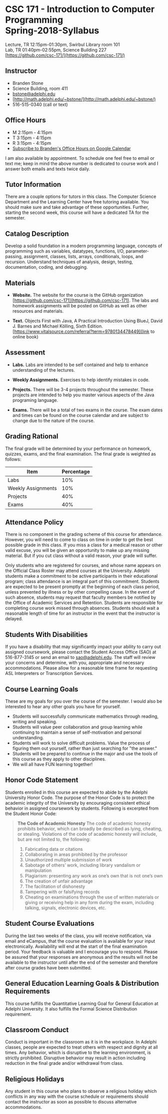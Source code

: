 # CSC 171 - Introduction to Computer Programming <br> Spring-2018-Syllabus

Lecture, TR 12:15pm-01:30pm, Swirbul Library room 101<br>
Lab, TR 01:40pm-02:55pm, Science Building 227<br>
[https://github.com/csc-171/](https://github.com/csc-171/)

## Instructor

* Branden Stone 
* Science Building, room 411 
* [bstone@adelphi.edu](mailto:bstone@adelphi.edu)
* [http://math.adelphi.edu/~bstone/](http://math.adelphi.edu/~bstone/)
* 516-515-0340 (call or text)

## Office Hours

* M 2:15pm - 4:15pm
* T 3:15pm - 4:15pm
* R 3:15pm - 4:15pm
* [Subscribe to Branden's Office Hours on Google Calendar](https://www.google.com/calendar/render?cid=adelphi.edu_js6gaidjgh5jstl23kf7uqvepc@group.calendar.google.com#g)

I am also available by appointment. To schedule one feel free to email or text me; keep in mind the above number is dedicated to course work and I answer both emails and texts twice daily. 

## Tutor Information

There are a couple options for tutors in this class. The Computer Science Department and the Learning Center have free tutoring available. You should make sure and take advantage of these opportunities. Further, starting the second week, this course will have a dedicated TA for the semester.


## Catalog Description

Develop a solid foundation in a modern programming language, concepts of programming such as variables, datatypes, functions, I/O, parameter-passing, assignment, classes, lists, arrays, conditionals, loops, and recursion. Understand techniques of analysis, design, testing, documentation, coding, and debugging. 



## Materials

* __Website.__ 
The website for the course is the GitHub organization [https://github.com/csc-171](https://github.com/csc-171).  The labs and homework assignments will be posted on GitHub as well as other resources and materials. 


* __Text.__ Objects First with Java, A Practical Introduction Using BlueJ, David J. Barnes and Michael Kölling, Sixth Edition. [https://www.vitalsource.com/referral?term=9780134478449](link to online book)


## Assessment 


* __Labs.__ Labs are intended to be self contained and help to enhance understanding of the lectures. 

* __Weekly Assignments.__ Exercises to help identify mistakes in code. 

* __Projects.__ There will be 3-4 projects throughout the semester. These projects are intended to help you master various aspects of the Java programing language. 

* __Exams.__ There will be a total of two exams in the course. The exam dates and times can be found on the course calendar and are subject to change due to the nature of the course.



## Grading Rational

The final grade will be determined by your performance on homework, quizzes, exams, and the final examination. The final grade is weighted as follows:

|Item | Percentage |
|---|---|
| Labs | 10% |
| Weekly Assignments | 10% |
| Projects | 40% |
| Exams | 40% |


## Attendance Policy

There is no component in the grading scheme of this course for attendance. However, you will need to come to class on time in order to get the best possible grade in this class. If you miss a class for a medical reason or other valid excuse, you will be given an opportunity to make up any missing material. But if you cut class without a valid reason, your grade will suffer.

Only students who are registered for courses, and whose name appears on the Official Class Roster may attend courses at the University. Adelphi students make a commitment to be active participants in their educational program; class attendance is an integral part of this commitment. Students are expected to be present promptly at the beginning of each class period, unless prevented by illness or by other compelling cause. In the event of such absence, students may request that faculty members be notified by the Office of Academic Services and Retention. Students are responsible for completing course work missed through absences. Students should wait a reasonable length of time for an instructor in the event that the instructor is delayed.

## Students With Disabilities

If you have a disability that may significantly impact your ability to carry out assigned coursework, please contact the Student Access Office (SAO) at 516-877-3145 or send an email to [sao@adelphi.edu](mailto:sao@adelphi.edu).  The staff will review your concerns and determine, with you, appropriate and necessary accommodations.  Please allow for a reasonable time frame for requesting ASL Interpreters or Transcription Services.


## Course Learning Goals 

These are my goals for you over the course of the semester. I would also be interested to hear any other goals you have for yourself.
* Students will successfully communicate mathematics through reading, writing and speaking.
* Students will value peer collaboration and group learning while continuing to maintain a sense of self-motivation and personal understanding.
* Students will work to solve difficult problems. Value the process of figuring them out yourself, rather
than just searching for "the answer."
* Students will be prepared to continue in the major and use the tools of this course as they apply
to other disciplines.
* We will all have FUN learning together!



## Honor Code Statement

Students enrolled in this course are expected to abide by the Adelphi University Honor Code. The purpose of the Honor Code is to protect the academic integrity of the University by encouraging consistent ethical behavior in assigned coursework by students. Following is excerpted from the Student Honor Code:

> __The Code of Academic Honesty__
> The code of academic honesty prohibits behavior, which can broadly be described as lying, cheating, or stealing. Violations of the code of academic honesty will include, but are not limited to, the following:
> 1. Fabricating data or citations
> 2. Collaborating in areas prohibited by the professor
> 3. Unauthorized multiple submission of work
> 4. Sabotage of others’ work, including library vandalism or manipulation
> 5. Plagiarism: presenting any work as one’s own that is not one’s own
> 6. The creation of unfair advantage
> 7. The facilitation of dishonesty
> 8. Tampering with or falsifying records
> 9. Cheating on examinations through the use of written materials or giving or receiving help in any form during the exam, including talking, signals, electronic devices, etc.


## Student Course Evaluations

During the last two weeks of the class, you will receive notification, via email and
eCampus, that the course evaluation is available for your input electronically.
Availability will end at the start of the final examination period. Your feedback is valuable and I encourage you to respond. Please be assured that your responses are anonymous and the results will not be available to the instructor until after the end of the semester and therefore after course grades have been submitted.



## General Education Learning Goals & Distribution Requirements

This course fulfills the Quantitative Learning Goal for General Education at Adelphi University. It also fulfills the Formal Science Distribution requirement.



## Classroom Conduct

Conduct is important in the classroom as it is in the workplace.  In Adelphi classes, people are expected to treat others with respect and dignity at all times.  Any behavior, which is disruptive to the learning environment, is strictly prohibited.  Disruptive behavior may result in action including reduction in the final grade and/or withdrawal from class.



## Religious Holidays

Any student in this course who plans to observe a religious holiday which conflicts in any way with the course schedule or requirements should contact the instructor as soon as possible to discuss alternative accommodations.

